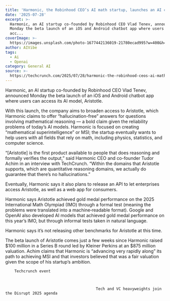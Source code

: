 ```yaml
---
title: 'Harmonic, the Robinhood CEO’s AI math startup, launches an AI chatbot app'
date: '2025-07-28'
excerpt: >-
  Harmonic, an AI startup co-founded by Robinhood CEO Vlad Tenev, announced
  Monday the beta launch of an iOS and Android chatbot app where users can
  acc...
coverImage: >-
  https://images.unsplash.com/photo-1677442136019-21780ecad995?w=400&h=200&fit=crop&auto=format
author: AIVibe
tags:
  - Ai
  - Openai
category: General AI
source: >-
  https://techcrunch.com/2025/07/28/harmonic-the-robinhood-ceos-ai-math-startup-launches-an-ai-chatbot-app/
---
```

Harmonic, an AI startup co-founded by Robinhood CEO Vlad Tenev, announced Monday the beta launch of an iOS and Android chatbot app where users can access its AI model, Aristotle.

With this launch, the company aims to broaden access to Aristotle, which Harmonic claims to offer “hallucination-free” answers for questions involving mathematical reasoning — a bold claim given the reliability problems of today’s AI models. Harmonic is focused on creating “mathematical superintelligence” or MSI; the startup eventually wants to help users with all fields that rely on math, including physics, statistics, and computer science.


	
	




	
	



“[Aristotle] is the first product available to people that does reasoning and formally verifies the output,” said Harmonic CEO and co-founder Tudor Achim in an interview with TechCrunch. “Within the domains that Aristotle supports, which are quantitative reasoning domains, we actually do guarantee that there’s no hallucinations.”

Eventually, Harmonic says it also plans to release an API to let enterprises access Aristotle, as well as a web app for consumers.

Harmonic says Aristotle achieved gold medal performance on the 2025 International Math Olympiad (IMO) through a formal test (meaning the problems were translated into a machine‑readable format). Google and OpenAI also developed AI models that achieved gold medal performance on this year’s IMO, but through informal tests taken in natural language. 

Harmonic says it’s not releasing other benchmarks for Aristotle at this time.

The beta launch of Aristotle comes just a few weeks since Harmonic raised $100 million in a Series B round led by Kleiner Perkins at an $875 million valuation. Achim claims that Harmonic is “advancing very rapidly along” its path to achieving MSI and that investors believed that was a fair valuation given the scope of his startup’s ambition.

	
		
					
		Techcrunch event
		
			
				
											Tech and VC heavyweights join the Disrupt 2025 agenda
										
